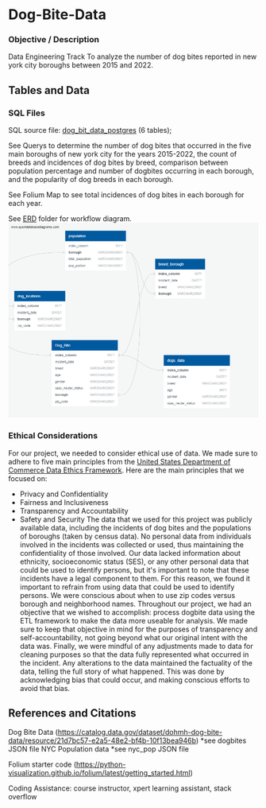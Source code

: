 # Dog-Bite-Data
### Objective / Description
Data Engineering Track
To analyze the number of dog bites reported in new york city boroughs between 2015 and 2022.

## Tables and Data
### SQL Files
SQL source file: [dog_bit_data_postgres](dog_bit_data_postgres.sql) (6 tables);

See Querys to determine the number of dog bites that occurred in the five main boroughs of new york city for the years 2015-2022, the count of breeds and incidences of dog bites by breed, comparison between population percentage and number of dogbites occurring in each borough, and the popularity of dog breeds in each borough.

See Folium Map to see total incidences of dog bites in each borough for each year.

See [ERD](ERD/QuickDBD-export.sql) folder for workflow diagram.
![alt text](ERD/QuickDBD-export.png)

### Ethical Considerations
For our project, we needed to consider ethical use of data. We made sure to adhere to five main principles from the [United States Department of Commerce Data Ethics Framework]((https://www.commerce.gov/sites/default/files/2023-02/DOC-Data-Ethics-Framework.pdf)). Here are the main principles that we focused on:
* Privacy and Confidentiality
* Fairness and Inclusiveness
* Transparency and Accountability
* Safety and Security
The data that we used for this project was publicly available data, including the incidents of dog bites and the populations of boroughs (taken by census data). No personal data from individuals involved in the incidents was collected or used, thus maintaining the confidentiality of those involved. Our data lacked information about ethnicity, socioeconomic status (SES), or any other personal data that could be used to identify persons, but it's important to note that these incidents have a legal component to them. For this reason, we found it important to refrain from using data that could be used to identify persons. We were conscious about when to use zip codes versus borough and neighborhood names. Throughout our project, we had an objective that we wished to accomplish: process dogbite data using the ETL framework to make the data more useable for analysis. We made sure to keep that objective in mind for the purposes of transparency and self-accountability, not going beyond what our original intent with the data was. Finally, we were mindful of any adjustments made to data for cleaning purposes so that the data fully represented what occurred in the incident. Any alterations to the data maintained the factuality of the data, telling the full story of what happened. This was done by acknowledging bias that could occur, and making conscious efforts to avoid that bias.

## References and Citations
Dog Bite Data (https://catalog.data.gov/dataset/dohmh-dog-bite-data/resource/21d7bc57-e2a5-48e2-bf4b-10f13bea946b) *see dogbites JSON file 
NYC Population data *see nyc_pop JSON file

Folium starter code (https://python-visualization.github.io/folium/latest/getting_started.html)

Coding Assistance: course instructor, xpert learning assistant, stack overflow
       
   
